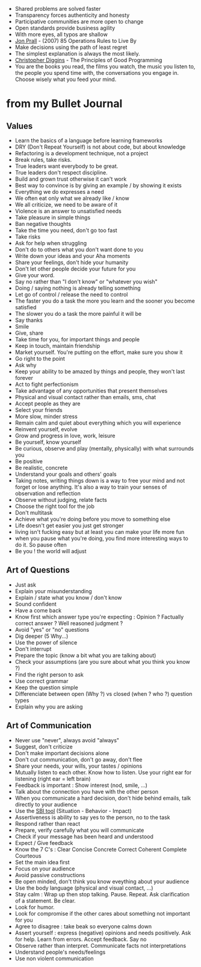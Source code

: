 * Shared problems are solved faster
* Transparency forces authenticity and honesty
* Participative communities are more open to change
* Open standards provide business agility
* With more eyes, all typos are shallow
* [Jon Prall](http://jprall.typepad.com/blog/2010/10/85-operational-rules.html) - (2007) 85 Operations Rules to Live By
* Make decisions using the path of least regret
* The simplest explanation is always the most likely.
* [Christopher Diggins](http://www.artima.com/weblogs/viewpost.jsp?thread=331531) - The Principles of Good Programming
* You are the books you read, the films you watch, the music you listen to, the people you spend time with, the conversations you engage in. Choose wisely what you feed your mind.

# from my Bullet Journal
## Values 
* Learn the basics of a language before learning frameworks
* DRY (Don't Repeat Yourself) is not about code, but about knowledge
* Refactoring is a development technique, not a project
* Break rules, take risks.
* True leaders want everybody to be great.
* True leaders don't respect discipline.
* Build and grown trust otherwise it can't work
* Best way to convince is by giving an example / by showing it exists
* Everything we do expresses a need
* We often eat only what we already like / know
* We all criticize, we need to be aware of it
* Violence is an answer to unsatisfied needs
* Take pleasure in simple things
* Ban negative thoughts
* Take the time you need, don't go too fast
* Take risks 
* Ask for help when struggling
* Don't do to others what you don't want done to you
* Write down your ideas and your Aha moments
* Share your feelings, don't hide your humanity 
* Don't let other people decide your future for you
* Give your word. 
* Say no rather than "I don't know" or "whatever you wish"
* Doing / saying nothing is already telling something
* Let go of control / release the need to control
* The faster you do a task the more you learn and the sooner you become satisfied
* The slower you do a task the more painful it will be
* Say thanks
* Smile
* Give, share
* Take time for you, for important things and people
* Keep in touch, maintain friendship
* Market yourself. You're putting on the effort, make sure you show it
* Go right to the point
* Ask why
* Keep your ability to be amazed by things and people, they won't last forever
* Act to fight perfectionism
* Take advantage of any opportunities that present themselves
* Physical and visual contact rather than emails, sms, chat
* Accept people as they are
* Select your friends
* More slow, minder stress
* Remain calm and quiet about everything which you will experience
* Reinvent yourself, evolve
* Grow and progress in love, work, leisure
* Be yourself, know yourself
* Be curious, observe and play (mentally, physically) with what surrounds you
* Be positive
* Be realistic, concrete
* Understand your goals and others' goals
* Taking notes, writing things down is a way to free your mind and not forget or lose anything. It's also a way to train your senses of observation and reflection
* Observe without judging, relate facts
* Choose the right tool for the job
* Don't multitask
* Achieve what you're doing before you move to something else
* Life doesn't get easier you just get stronger
* living isn't fucking easy but at least you can make your life more fun
* when you pause what you're doing, you find more interesting ways to do it. So pause often
* Be you ! the world will adjust

## Art of Questions
* Just ask
* Explain your misunderstanding 
* Explain / state what you know / don't know
* Sound confident
* Have a come back
* Know first which answer type you're expecting : Opinion ? Factually correct answer ? Well reasoned judgment ? 
* Avoid "yes" or "no" questions 
* Dig deeper (5 Why...)
* Use the power of silence
* Don't interrupt
* Prepare the topic (know a bit what you are talking about)
* Check your assumptions (are you sure about what you think you know ?)
* Find the right person to ask
* Use correct grammar
* Keep the question simple
* Differenciate between open (Why ?) vs closed (when ? who ?) question types
* Explain why you are asking 

## Art of Communication
* Never use "never", always avoid "always"
* Suggest, don't criticize
* Don't make important decisions alone
* Don't cut communication, don't go away, don't flee
* Share your needs, your wills, your tastes / opinions
* Mutually listen to each other. Know how to listen. Use your right ear for listening (right ear = left brain) 
* Feedback is important : Show interest (nod, smile, ...)
* Talk about the connection you have with the other person
* When you communicate a hard decision, don't hide behind emails, talk directly to your audience
* Use the [SBI tool](https://www.mindtools.com/pages/article/situation-behavior-impact-feedback.htm) (Situation - Behavior - Impact)
* Assertiveness is ability to say yes to the person, no to the task 
* Respond rather than react
* Prepare, verify carefully what you will communicate
* Check if your message has been heard and understood
* Expect / Give feedback 
* Know the 7 C's : Clear Concise Concrete Correct Coherent Complete Courteous 
* Set the main idea first
* Focus on your audience
* Avoid passive constructions
* Be open minded, don't think you know eveything about your audience
* Use the body language (physical and visual contact, ...)
* Stay calm : Wrap up then stop talking. Pause. Repeat. Ask clarification of a statement. Be clear. 
* Look for humor. 
* Look for compromise if the other cares about something not important for you 
* Agree to disagree : take beak so everyone calms down 
* Assert yourself : express (negative) opinions and needs positively. Ask for help. Learn from errors. Accept feedback. Say no
* Observe rather than interpret. Communicate facts not interpretations
* Understand people's needs/feelings
* Use non violent communication 

